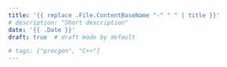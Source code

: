 ```yaml
---
title: '{{ replace .File.ContentBaseName "-" " " | title }}'
# description: "Short description"
date: '{{ .Date }}'
draft: true  # draft mode by default

# tags: ["procgen", "C++"]
---
```

